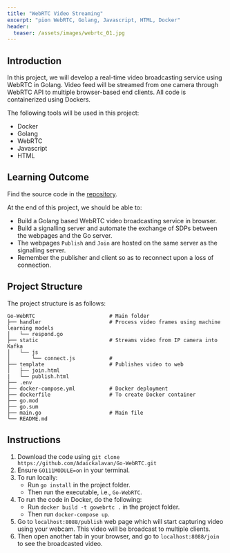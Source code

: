 ```yaml
---
title: "WebRTC Video Streaming"
excerpt: "pion WebRTC, Golang, Javascript, HTML, Docker"
header:
  teaser: /assets/images/webrtc_01.jpg
---
```


## Introduction

In this project, we will develop a real-time video broadcasting service using WebRTC in Golang. Video feed will be streamed from one camera through WebRTC API to multiple browser-based end clients. All code is containerized using Dockers.

The following tools will be used in this project:
+ Docker
+ Golang
+ WebRTC
+ Javascript
+ HTML

<!-- The complete system design and data flow of this project is illustrated by the following image. -->

<!-- {% capture fig_pipeline %}
![pipeline](/assets/images/scalable_deployment_kubernetes_02.jpg){:height="100%" width="100%" .align-center}
{% endcapture %} -->

<!-- <figure id="pipeline">
  {{ fig_pipeline | markdownify | remove: "<p>" | remove: "</p>" }}
  <figcaption>Scalable microservices architecture for video analytics pipeline.</figcaption>
</figure> -->

## Learning Outcome

Find the source code in the [repository](https://github.com/Adaickalavan/Go-WebRTC).

At the end of this project, we should be able to:
+ Build a Golang based WebRTC video broadcasting service in browser.
+ Build a signalling server and automate the exchange of SDPs between the webpages and the Go server. 
+ The webpages `Publish` and `Join` are hosted on the same server as the signalling server.
+ Remember the publisher and client so as to reconnect upon a loss of connection.

## Project Structure

The project structure is as follows:

```text
Go-WebRTC                        # Main folder
├── handler                      # Process video frames using machine learning models
│   └── respond.go
├── static                       # Streams video from IP camera into Kafka
│   └── js
│       └── connect.js           #
├── template                     # Publishes video to web
│   ├── join.html
|   └── publish.html
├── .env
├── docker-compose.yml           # Docker deployment
├── dockerfile                   # To create Docker container
├── go.mod
├── go.sum
├── main.go                      # Main file
└── README.md                                 
```

## Instructions
1. Download the code using `git clone https://github.com/Adaickalavan/Go-WebRTC.git`
1. Ensure `GO111MODULE=on` in your terminal.
1. To run locally:
    + Run `go install` in the project folder.
    + Then run the executable, i.e., `Go-WebRTC`.
1. To run the code in Docker, do the following:
    + Run `docker build -t gowebrtc .` in the project folder.
    + Then run `docker-compose up`.
1. Go to `localhost:8088/publish` web page which will start capturing video using your webcam. This video will be broadcast to multiple clients.
1. Then open another tab in your browser, and go to `localhost:8088/join` to see the broadcasted video. 
